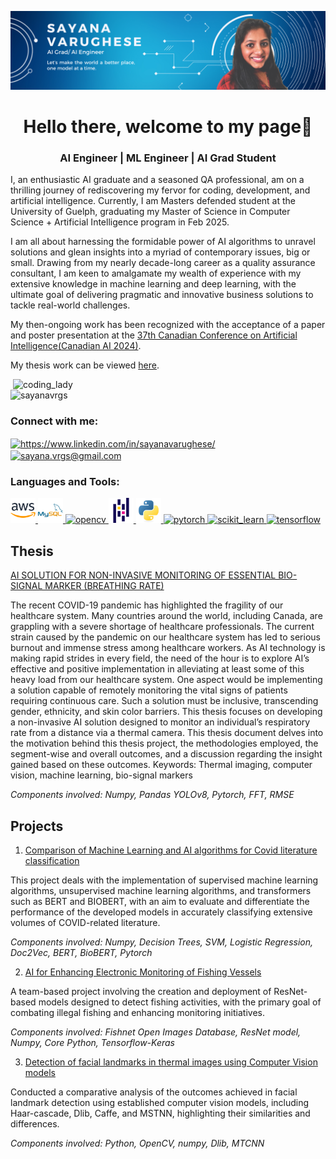 ![logo](https://github.com/SayanaVrgs/SayanaVrgs/blob/main/Github%20banner%20main.png)
<h1 align="center">Hello there, welcome to my page👋 </h1>
<h3 align="center">AI Engineer | ML Engineer | AI Grad Student</h3>

I, an enthusiastic AI graduate and a seasoned QA professional, am on a thrilling journey of rediscovering my fervor for coding, development, and artificial intelligence. Currently, I am Masters defended student at the University of Guelph, graduating my Master of Science in Computer Science + Artificial Intelligence program in Feb 2025. 

I am all about harnessing the formidable power of AI algorithms to unravel solutions and glean insights into a myriad of contemporary issues, big or small. Drawing from my nearly decade-long career as a quality assurance consultant, I am keen to amalgamate my wealth of experience with my extensive knowledge in machine learning and deep learning, with the ultimate goal of delivering pragmatic and innovative business solutions to tackle real-world challenges.

My then-ongoing work has been recognized with the acceptance of a paper and poster presentation at the [37th Canadian Conference on Artificial Intelligence(Canadian AI 2024)](https://caiac.pubpub.org/pub/e5zoxjte/release/1).

My thesis work can be viewed [here](https://atrium.lib.uoguelph.ca/items/a65d2992-b92e-41ce-842d-a86d0836d552).


<img align="right" alt="coding_lady" width="500" src="https://media.tenor.com/S59bPkT0pqcAAAAC/programming.gif">

<p align="left"> <img src="https://komarev.com/ghpvc/?username=sayanavrgs&label=Profile%20views&color=0e75b6&style=flat" alt="sayanavrgs" /> </p>

<h3 align="left">Connect with me:</h3>
<p align="left">
<a href="https://www.linkedin.com/in/sayanavarughese/" target="blank"><img align="center" src="https://img.shields.io/badge/linkedin-%230077B5.svg?style=for-the-badge&logo=linkedin&logoColor=white" alt="https://www.linkedin.com/in/sayanavarughese/" height="30" width="110" /></a>
<a href="mailto:sayana.vrgs@gmail.com" target="blank"><img align="center" src="https://img.shields.io/badge/Gmail-D14836?style=for-the-badge&logo=gmail&logoColor=white" alt="sayana.vrgs@gmail.com" height="30" width="75" /></a>
</p>

<h3 align="left">Languages and Tools:</h3>
<p align="left"> <a href="https://aws.amazon.com" target="_blank" rel="noreferrer"> <img src="https://raw.githubusercontent.com/devicons/devicon/master/icons/amazonwebservices/amazonwebservices-original-wordmark.svg" alt="aws" width="40" height="40"/> </a> <a href="https://www.mysql.com/" target="_blank" rel="noreferrer"> <img src="https://raw.githubusercontent.com/devicons/devicon/master/icons/mysql/mysql-original-wordmark.svg" alt="mysql" width="40" height="40"/> </a> <a href="https://opencv.org/" target="_blank" rel="noreferrer"> <img src="https://www.vectorlogo.zone/logos/opencv/opencv-icon.svg" alt="opencv" width="40" height="40"/> </a> <a href="https://pandas.pydata.org/" target="_blank" rel="noreferrer"> <img src="https://raw.githubusercontent.com/devicons/devicon/2ae2a900d2f041da66e950e4d48052658d850630/icons/pandas/pandas-original.svg" alt="pandas" width="40" height="40"/> </a> <a href="https://www.python.org" target="_blank" rel="noreferrer"> <img src="https://raw.githubusercontent.com/devicons/devicon/master/icons/python/python-original.svg" alt="python" width="40" height="40"/> </a> <a href="https://pytorch.org/" target="_blank" rel="noreferrer"> <img src="https://www.vectorlogo.zone/logos/pytorch/pytorch-icon.svg" alt="pytorch" width="40" height="40"/> </a> <a href="https://scikit-learn.org/" target="_blank" rel="noreferrer"> <img src="https://upload.wikimedia.org/wikipedia/commons/0/05/Scikit_learn_logo_small.svg" alt="scikit_learn" width="40" height="40"/> </a> <a href="https://www.tensorflow.org" target="_blank" rel="noreferrer"> <img src="https://www.vectorlogo.zone/logos/tensorflow/tensorflow-icon.svg" alt="tensorflow" width="40" height="40"/> </a> </p>







## Thesis
[AI SOLUTION FOR NON-INVASIVE MONITORING OF ESSENTIAL BIO-SIGNAL MARKER (BREATHING RATE)](https://github.com/SayanaVrgs/AI_SOLUTION__BIO-SIGNAL_MARKER)

The recent COVID-19 pandemic has highlighted the fragility of our healthcare system. Many countries around the world, including Canada, are grappling with a severe shortage of healthcare professionals. The current strain caused by the pandemic on our healthcare system has led to serious burnout and immense stress among healthcare workers. As AI technology is making rapid strides in every field, the need of the hour is to explore AI’s effective and positive implementation in
alleviating at least some of this heavy load from our healthcare system. One aspect would be implementing a solution capable of remotely monitoring the vital signs of patients requiring continuous care. Such a solution must be inclusive, transcending gender, ethnicity, and skin color barriers. This thesis focuses on developing a non-invasive AI solution designed to monitor an individual’s respiratory rate from a distance via a thermal camera. This thesis document delves into the motivation behind this thesis project, the methodologies employed, the segment-wise and overall outcomes, and a discussion regarding the insight gained based on these outcomes.
Keywords: Thermal imaging, computer vision, machine learning, bio-signal markers

_Components involved: Numpy, Pandas YOLOv8, Pytorch, FFT, RMSE_

## Projects

1. [Comparison of Machine Learning and AI algorithms for Covid literature classification](https://github.com/SayanaVrgs/Comparison_of_Machine_Learning_and_AI_algorithms_for_Covid_literature_classification)

This project deals with the implementation of supervised machine learning algorithms, unsupervised machine learning algorithms, and transformers such as  BERT and BIOBERT, with an aim to evaluate and differentiate the performance of the developed models in accurately classifying extensive volumes of COVID-related literature.

_Components involved: Numpy, Decision Trees, SVM, Logistic Regression, Doc2Vec, BERT, BioBERT, Pytorch_

2. [AI for Enhancing Electronic Monitoring of Fishing Vessels](https://github.com/SayanaVrgs/AI_for_Enhancing_Electronic_Monitoring_of_Fishing_Vessels)

A team-based project involving the creation and deployment of ResNet-based models designed to detect fishing activities, with the primary goal of combating illegal fishing and enhancing monitoring initiatives. 

_Components involved: Fishnet Open Images Database, ResNet model, Numpy, Core Python, Tensorflow-Keras_

3. [Detection of facial landmarks in thermal images using Computer Vision models](https://github.com/SayanaVrgs/Detection_of_facial_landmarks_in_thermal_images_using_Computer_Vision_models)

Conducted a comparative analysis of the outcomes achieved in facial landmark detection using established computer vision models, including Haar-cascade, Dlib, Caffe, and MSTNN, highlighting their similarities and differences.

_Components involved: Python, OpenCV, numpy, Dlib, MTCNN_
